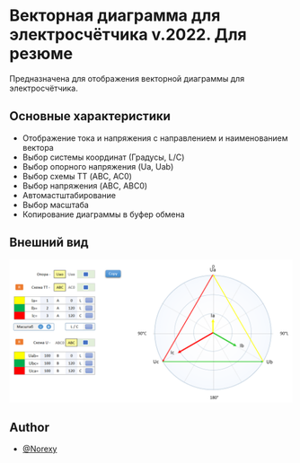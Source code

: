 # Векторная диаграмма для электросчётчика v.2022. Для резюме

Предназначена для отображения векторной диаграммы для электросчётчика.

## Основные характеристики
- Отображение тока и напряжения с направлением и наименованием вектора
- Выбор системы координат (Градусы, L/C)
- Выбор опорного напряжения (Ua, Uab)
- Выбор схемы ТТ (ABC, AC0)
- Выбор напряжения (ABC, ABC0)
- Автомастштабирование
- Выбор масштаба
- Копирование диаграммы в буфер обмена


## Внешний вид

![App Screenshot](Screenshot.png)


## Author

- [@Norexy](https://github.com/Norexy)
